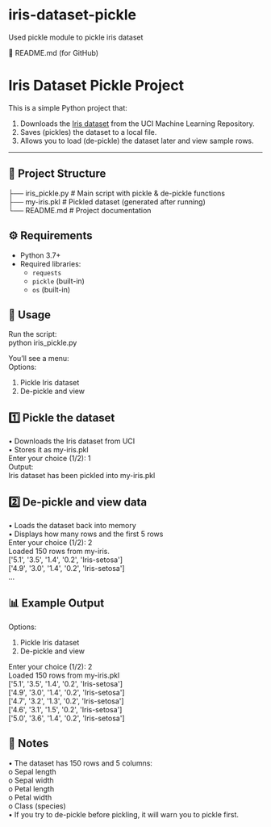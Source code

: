 # iris-dataset-pickle
Used pickle module to pickle iris dataset


📌 README.md (for GitHub)
# Iris Dataset Pickle Project
This is a simple Python project that:
1. Downloads the [Iris dataset](https://archive.ics.uci.edu/ml/machine-learning-databases/iris/iris.data) from the UCI Machine Learning Repository.
2. Saves (pickles) the dataset to a local file.
3. Allows you to load (de-pickle) the dataset later and view sample rows.

---

## 📂 Project Structure
├── iris_pickle.py # Main script with pickle & de-pickle functions <br>
├── my-iris.pkl # Pickled dataset (generated after running)<br>
└── README.md # Project documentation<br>

## ⚙️ Requirements

- Python 3.7+
- Required libraries:
  - `requests`
  - `pickle` (built-in)
  - `os` (built-in)




## 🚀 Usage
Run the script:<br>
python iris_pickle.py<br>

You’ll see a menu:<br>
Options:<br>
1. Pickle Iris dataset<br>
2. De-pickle and view<br>

## 1️⃣ Pickle the dataset
•	Downloads the Iris dataset from UCI<br>
•	Stores it as my-iris.pkl<br>
Enter your choice (1/2): 1<br>
Output:<br>
Iris dataset has been pickled into my-iris.pkl<br>

## 2️⃣ De-pickle and view data
•	Loads the dataset back into memory<br>
•	Displays how many rows and the first 5 rows<br>
Enter your choice (1/2): 2<br>
Loaded 150 rows from my-iris.<br>
['5.1', '3.5', '1.4', '0.2', 'Iris-setosa']<br>
['4.9', '3.0', '1.4', '0.2', 'Iris-setosa']<br>
...<br>

## 📊 Example Output
Options:<br>
1. Pickle Iris dataset<br>
2. De-pickle and view<br>

Enter your choice (1/2): 2<br>
Loaded 150 rows from my-iris.pkl<br>
['5.1', '3.5', '1.4', '0.2', 'Iris-setosa']<br>
['4.9', '3.0', '1.4', '0.2', 'Iris-setosa']<br>
['4.7', '3.2', '1.3', '0.2', 'Iris-setosa']<br>
['4.6', '3.1', '1.5', '0.2', 'Iris-setosa']<br>
['5.0', '3.6', '1.4', '0.2', 'Iris-setosa']<br>

## 📝 Notes
•	The dataset has 150 rows and 5 columns:<br>
o	Sepal length<br>
o	Sepal width<br>
o	Petal length<br>
o	Petal width<br>
o	Class (species)<br>
•	If you try to de-pickle before pickling, it will warn you to pickle first.<br>

